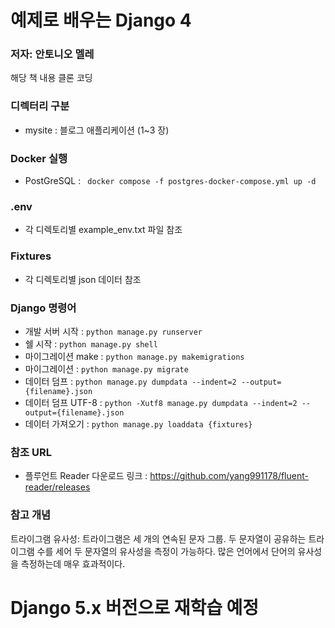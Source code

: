 # 예제로 배우는 Django 4
### 저자: 안토니오 멜레

해당 책 내용 클론 코딩

### 디렉터리 구분
- mysite : 블로그 애플리케이션 (1~3 장)

### Docker 실행
- PostGreSQL : ` docker compose -f postgres-docker-compose.yml up -d`

### .env
- 각 디렉토리별 example_env.txt 파일 참조

### Fixtures
- 각 디렉토리별 json 데이터 참조

### Django 명령어
- 개발 서버 시작 : `python manage.py runserver`
- 쉘 시작 : `python manage.py shell`
- 마이그레이션 make : `python manage.py makemigrations`
- 마이그레이션 : `python manage.py migrate`
- 데이터 덤프 : `python manage.py dumpdata --indent=2 --output={filename}.json`
- 데이터 덤프 UTF-8 : `python -Xutf8 manage.py dumpdata --indent=2 --output={filename}.json`
- 데이터 가져오기 : `python manage.py loaddata {fixtures}`

### 참조 URL
- 플루언트 Reader 다운로드 링크 : https://github.com/yang991178/fluent-reader/releases

### 참고 개념
트라이그램 유사성: 트라이그램은 세 개의 연속된 문자 그룹.
두 문자열이 공유하는 트라이그램 수를 세어 두 문자열의 유사성을 측정이 가능하다.
많은 언어에서 단어의 유사성을 측정하는데 매우 효과적이다.


# Django 5.x 버전으로 재학습 예정